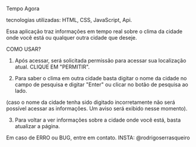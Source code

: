 Tempo Agora 

tecnologias utilizadas: HTML, CSS, JavaScript, Api.

Essa aplicação traz informações em tempo real sobre o clima da cidade onde você está ou qualquer 
outra cidade que deseje.

COMO USAR?

1. Após acessar, será solicitada permissão para acessar sua localização atual. CLIQUE EM "PERMITIR".

2. Para saber o clima em outra cidade basta digitar o nome da cidade no campo de pesquisa e digitar "Enter" ou
clicar no botão de pesquisa ao lado.

(caso o nome da cidade tenha sido digitado incorretamente não será possível acessar as informações. Um aviso será 
exibido nesse momento).

3. Para voltar a ver informações sobre a cidade onde você está, basta atualizar a página.

Em caso de ERRO ou BUG, entre em contato.
INSTA: @rodrigoserrasqueiro 
